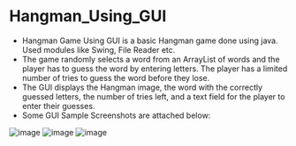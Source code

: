 # Hangman_Using_GUI
- Hangman Game Using GUI is a basic Hangman game done using java. Used modules like Swing, File Reader etc.
- The game randomly selects a word from an ArrayList of words and the player has to guess the word by entering letters. The player has a limited number of tries to guess the word before they lose.
- The GUI displays the Hangman image, the word with the correctly guessed letters, the number of tries left, and a text field for the player to enter their guesses.
- Some GUI Sample Screenshots are attached below:

![image](https://github.com/SravanthVK/Hangman_Using_GUI/assets/111895531/4228db5b-72e1-4c1e-b497-07c2abe0972c)
![image](https://github.com/SravanthVK/Hangman_Using_GUI/assets/111895531/1ca4bee8-a93f-470d-8dc4-e2e1ebb34235)
![image](https://github.com/SravanthVK/Hangman_Using_GUI/assets/111895531/540b21bb-da1a-4135-88f3-5949f39d86ce)



